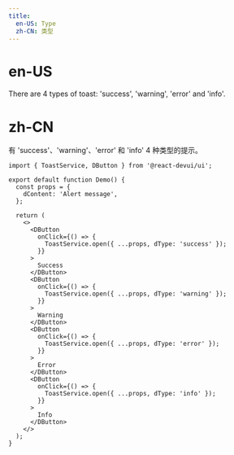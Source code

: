 ```yaml
---
title:
  en-US: Type
  zh-CN: 类型
---
```


# en-US

There are 4 types of toast: 'success', 'warning', 'error' and 'info'.

# zh-CN

有 'success'、'warning'、'error' 和 'info' 4 种类型的提示。

```tsx
import { ToastService, DButton } from '@react-devui/ui';

export default function Demo() {
  const props = {
    dContent: 'Alert message',
  };

  return (
    <>
      <DButton
        onClick={() => {
          ToastService.open({ ...props, dType: 'success' });
        }}
      >
        Success
      </DButton>
      <DButton
        onClick={() => {
          ToastService.open({ ...props, dType: 'warning' });
        }}
      >
        Warning
      </DButton>
      <DButton
        onClick={() => {
          ToastService.open({ ...props, dType: 'error' });
        }}
      >
        Error
      </DButton>
      <DButton
        onClick={() => {
          ToastService.open({ ...props, dType: 'info' });
        }}
      >
        Info
      </DButton>
    </>
  );
}
```
